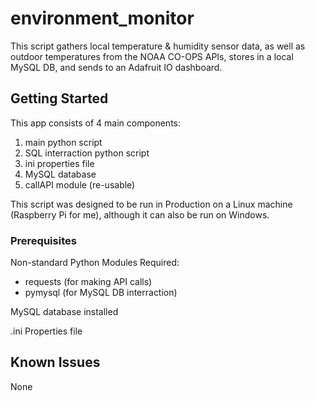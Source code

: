 # environment_monitor

This script gathers local temperature & humidity sensor data, as well as outdoor temperatures from the NOAA CO-OPS APIs, stores in a local MySQL DB, and sends to an Adafruit IO dashboard.

## Getting Started

This app consists of 4 main components:
   1. main python script
   2. SQL interraction python script
   3. ini properties file
   4. MySQL database
   5. callAPI module (re-usable)
   
This script was designed to be run in Production on a Linux machine (Raspberry Pi for me), although it can also be run on Windows.

### Prerequisites

Non-standard Python Modules Required:
- requests (for making API calls)
- pymysql (for MySQL DB interraction)

MySQL database installed

.ini Properties file




## Known Issues

None